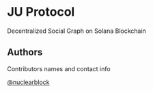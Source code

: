 # JU Protocol

Decentralized Social Graph on Solana Blockchain



## Authors

Contributors names and contact info

[@nuclearblock](https://twitter.com/nuclearblockone)
